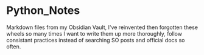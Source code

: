 # Python_Notes
Markdown files from my Obsidian Vault,  I've reinvented then forgotten these wheels so many times I want to write them up more thoroughly, follow consistant practices instead of searching SO posts and official docs so often.
